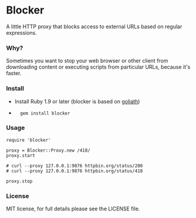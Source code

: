 # Blocker

A little HTTP proxy that blocks access to external URLs based on regular expressions.

### Why?

Sometimes you want to stop your web browser or other client from downloading content or executing scripts from particular URLs, because it's faster.

### Install

* Install Ruby 1.9 or later (blocker is based on [goliath](https://github.com/postrank-labs/goliath))

*       gem install blocker

### Usage

    require 'blocker'

    proxy = Blocker::Proxy.new /418/
    proxy.start

    # curl --proxy 127.0.0.1:9876 httpbin.org/status/200
    # curl --proxy 127.0.0.1:9876 httpbin.org/status/418

    proxy.stop

### License

MIT license, for full details please see the LICENSE file.
